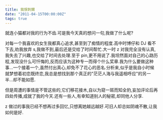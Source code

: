 ```yaml
---
title: 我恨刺猬
date: "2011-04-15T00:00:00Z"
tags: true
---
```


就连小猫都对我的行为不齿.可是我今天真的想问一句,我做了什么呢?

对每一个我喜欢的女生我都真心追求,甚至到了痴情的程度.高中时博仔和 DJ 看不下去,劝我放弃 s,我做不到,最后还是交给了时间帮忙.大一时 z 对我完全没有认真,我失去了兴趣,也交给了时间去处理.至于 pin,更不用说了.我坦然面对自己的心路历程,发现没什么可忏悔的,反而应该为这种专一而得个什么奖章.我为什么要做这种事...一个接着一个,虽然付出真心,却免不了花心的恶名.分析来,似乎是我自小时候就梦想着初恋既终恋,我总是想找到那个真正的"茫茫人海与我遥相呼应"的另一半...却不能如愿.

但是周遭的事情是不管这些的,它们移花接木,自以为窥一斑而知全豹,妄加评论后再四处传播,成就了我的今天.还有一些人,有幸知道别人的秘密,却同他人分享.

z 做过的事我已经不想再过多回忆,只想离她越远越好.可旧人却总如阴魂不散,让我如何是好.

